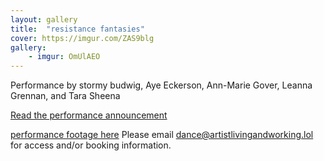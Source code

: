 ```yaml
---
layout: gallery
title:  "resistance fantasies"
cover: https://imgur.com/ZAS9blg
gallery:
    - imgur: OmUlAEO
---
```


Performance by stormy budwig, Aye Eckerson, Ann-Marie Gover, Leanna Grennan,
and Tara Sheena

[Read the performance announcement](https://www.theexponentialfestival.org/resistancefantasies)

[performance footage here](https://vimeo.com/317349454/e646ececa3) Please email dance@artistlivingandworking.lol for access and/or booking information.
